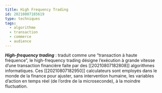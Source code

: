 ```yaml
---
title: High Frequency Trading
id: 20210807185619
type: techniques
tags:
  - algorithme
  - transaction
  - commerce
  - audience
---
```

           

**_High-frequency trading_** : traduit comme une “transaction à haute fréquence”, le high-frequency trading désigne l’exécution à grande vitesse d’une transaction financière faite par des [[20210807182808]] algorithmes informatiques. Ces [[20210807182950]] calculateurs sont employés dans le monde de la finance pour ajuster, sans intervention humaine, les variables d’action en temps réel (de l’ordre de la microseconde), à la moindre fluctuation.

